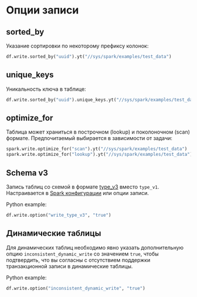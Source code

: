
# Опции записи

## sorted_by

Указание сортировки по некоторому префиксу колонок:

```python
df.write.sorted_by("uuid").yt("//sys/spark/examples/test_data")
```

## unique_keys 

Уникальность ключа в таблице:

```python
df.write.sorted_by("uuid").unique_keys.yt("//sys/spark/examples/test_data")
```

## optimize_for

Таблица может храниться в построчном (lookup) и поколоночном (scan) формате. Предпочитаемый выбирается в зависимости от задачи:

```python
spark.write.optimize_for("scan").yt("//sys/spark/examples/test_data")
spark.write.optimize_for("lookup").yt("//sys/spark/examples/test_data")
```

## Schema v3

Запись таблиц со схемой в формате [type_v3](../../../../../user-guide/storage/data-types.md) вместо `type_v1`. Настраивается в [Spark конфигурации](../cluster/configuration.md) или опции записи.

Python example:
```python
df.write.option("write_type_v3", "true")
```

## Динамические таблицы

Для динамических таблиц необходимо явно указать дополнительную опцию `inconsistent_dynamic_write` со значением `true`, чтобы подтвердить, что вы согласны с отсутствием поддержки транзакционной записи в динамические таблицы.

Python example:
```python
df.write.option("inconsistent_dynamic_write", "true")
```
